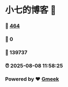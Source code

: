 # 小七的博客 :link:  
### :page_facing_up: [464](/tag.html) 
### :speech_balloon: 0 
### :hibiscus: 139737 
### :alarm_clock: 2025-08-08 11:58:25 
### Powered by :heart: [Gmeek](https://github.com/Meekdai/Gmeek)
